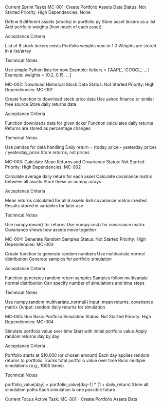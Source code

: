 Current Sprint Tasks
MC-001: Create Portfolio Assets Data
Status: Not Started
Priority: High
Dependencies: None

Define 6 different assets (stocks) in portfolio.py
Store asset tickers as a list
Add portfolio weights (how much of each asset)

Acceptance Criteria

List of 6 stock tickers exists
Portfolio weights sum to 1.0
Weights are stored in a list/array

Technical Notes

Use simple Python lists for now
Example: tickers = ['AAPL', 'GOOGL', ...]
Example: weights = [0.2, 0.15, ...]


MC-002: Download Historical Stock Data
Status: Not Started
Priority: High
Dependencies: MC-001

Create function to download stock price data
Use yahoo finance or similar free source
Store daily returns data

Acceptance Criteria

Function downloads data for given ticker
Function calculates daily returns
Returns are stored as percentage changes

Technical Notes

Use pandas for data handling
Daily return = (today_price - yesterday_price) / yesterday_price
Store returns, not prices


MC-003: Calculate Mean Returns and Covariance
Status: Not Started
Priority: High
Dependencies: MC-002

Calculate average daily return for each asset
Calculate covariance matrix between all assets
Store these as numpy arrays

Acceptance Criteria

Mean returns calculated for all 6 assets
6x6 covariance matrix created
Results stored in variables for later use

Technical Notes

Use numpy.mean() for returns
Use numpy.cov() for covariance matrix
Covariance shows how assets move together


MC-004: Generate Random Samples
Status: Not Started
Priority: High
Dependencies: MC-003

Create function to generate random numbers
Use multivariate normal distribution
Generate samples for portfolio simulation

Acceptance Criteria

Function generates random return samples
Samples follow multivariate normal distribution
Can specify number of simulations and time steps

Technical Notes

Use numpy.random.multivariate_normal()
Input: mean returns, covariance matrix
Output: random daily returns for simulation


MC-005: Run Basic Portfolio Simulation
Status: Not Started
Priority: High
Dependencies: MC-004

Simulate portfolio value over time
Start with initial portfolio value
Apply random returns day by day

Acceptance Criteria

Portfolio starts at $10,000 (or chosen amount)
Each day applies random returns to portfolio
Tracks total portfolio value over time
Runs multiple simulations (e.g., 1000 times)

Technical Notes

portfolio_value[day] = portfolio_value[day-1] * (1 + daily_return)
Store all simulation paths
Each simulation is one possible future

Current Focus
Active Task: MC-001 - Create Portfolio Assets Data